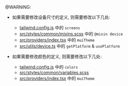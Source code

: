 @WARNING:
- 如果需要修改设备尺寸的定义, 则需要修改以下几处:
    - [tailwind.config.js](tailwind.config.js) 中的 `screens`
    - [src/styles/common/mixins.scss](src/styles/common/mixins.scss) 中的 `@mixin device`
    - [src/providers/index.tsx](src/providers/index.tsx) 中的 `muiTheme`
    - [src/utils/device.ts](src/utils/device.ts) 中的 `getPlatform` & `usePlatform`

- 如果需要修改颜色的定义, 则需要修改以下几处:
    - [tailwind.config.js](tailwind.config.js) 中的 `colors`
    - [src/styles/common/variables.scss](src/styles/common/variables.scss)
    - [src/providers/index.tsx](src/providers/index.tsx) 中的 `muiTheme`
